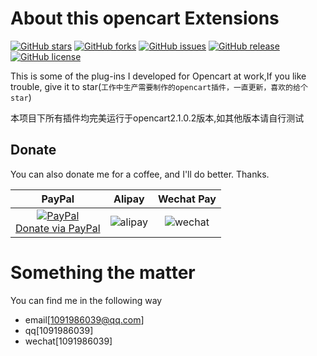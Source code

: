# About this opencart Extensions

[![GitHub stars](https://img.shields.io/github/stars/1091986039/opencart_Extensions.svg)](https://github.com/1091986039/opencart_Extensions/stargazers)
[![GitHub forks](https://img.shields.io/github/forks/1091986039/opencart_Extensions.svg)](https://github.com/1091986039/opencart_Extensions/network)
[![GitHub issues](https://img.shields.io/github/issues/1091986039/opencart_Extensions.svg)](https://github.com/1091986039/opencart_Extensions/issues)
[![GitHub release](https://img.shields.io/github/release/1091986039/opencart_Extensions.svg)](https://github.com/1091986039/opencart_Extensions/releases)
[![GitHub license](https://img.shields.io/badge/license-MIT-blue.svg)](https://raw.githubusercontent.com/1091986039/opencart_Extensions/master/LICENSE)

This is some of the plug-ins I developed for Opencart at work,If you like trouble, give it to star(`工作中生产需要制作的opencart插件，一直更新，喜欢的给个star`)

本项目下所有插件均完美运行于opencart2.1.0.2版本,如其他版本请自行测试


## Donate

You can also donate me for a coffee, and I'll do better. Thanks.

|                                                                     PayPal                                                                     |                                 Alipay                                  |                                   Wechat Pay                                    |
|:----------------------------------------------------------------------------------------------------------------------------------------------:|:---------------------------------------------------------------------------:|:---------------------------------------------------------------------------:|
| [![PayPal](https://www.paypalobjects.com/webstatic/paypalme/images/pp_logo_small.png)<br>Donate via PayPal ](https://paypal.me/vincenth520) | ![alipay](http://pic.96weixin.com/upload/image2/vip/398001/1707/1707141710.png) | ![wechat](http://pic.96weixin.com/upload/image2/vip/398001/1707/1707144925.png) |


# Something the matter
You can find me in the following way
- email[[1091986039@qq.com](mailto:1091986039@qq.com)]
- qq[1091986039]
- wechat[1091986039]
